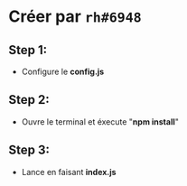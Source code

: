 # Créer par `rh#6948`

## Step  1:
- Configure le **config.js**

## Step  2:
- Ouvre le terminal et éxecute "**npm install**"

## Step  3:
- Lance en faisant **index.js**
